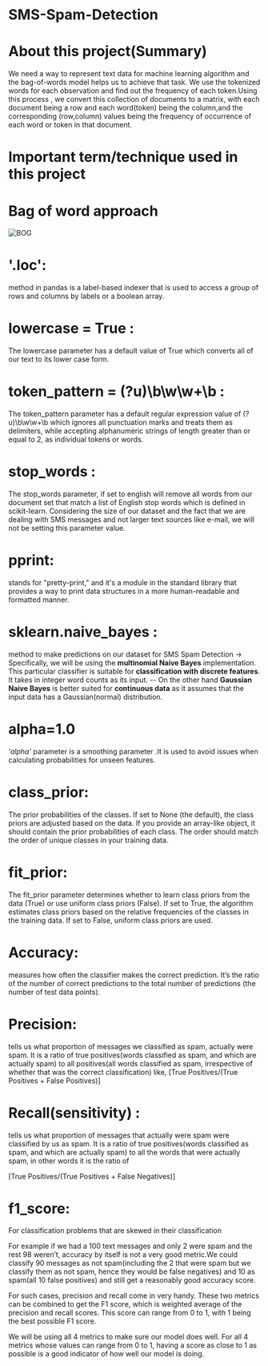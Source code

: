 # SMS-Spam-Detection 


# About this project(Summary)
We need a way to represent text data for machine learning algorithm and the bag-of-words model helps us to achieve that task. We use the tokenized words for each observation and find out the frequency of each token.Using this process  , we  convert this collection of documents to a matrix, with each document being a row and each word(token) being the column,and the corresponding (row,column) values being the frequency of occurrence of each word or token in that document.

# Important term/technique used in this project

# Bag of word approach 

![BOG](https://github.com/Er-Yash/SMS-Spam-Detection/assets/68111412/c248d8a9-4484-4b0a-af6e-ec46b4a2e5e4)



# '.loc':
method in pandas is a label-based indexer that is used to access a group of rows and columns by labels or a boolean array. 

# lowercase = True :
The lowercase parameter has a default value of True which converts all of our text to its lower case form.

# token_pattern = (?u)\b\w\w+\b :
The token_pattern parameter has a default regular expression value of (?u)\b\w\w+\b which ignores all punctuation marks and treats them as delimiters, while accepting alphanumeric strings of length greater than or equal to 2, as individual tokens or words.

# stop_words :
The stop_words parameter, if set to english will remove all words from our document set that match a list of English stop words which is defined in scikit-learn.
Considering the size of our dataset and the fact that we are dealing with SMS messages and not larger text sources like e-mail, we will not be setting this parameter value.

 # pprint:
 stands for "pretty-print," and it's a module in the standard library that provides a way to print data structures in a more human-readable and formatted manner.

# sklearn.naive_bayes :
method to make predictions on our dataset for SMS Spam Detection
-> Specifically, we will be using the  **multinomial Naive Bayes** implementation. This particular classifier is suitable for **classification with discrete features**. It takes in integer word counts as its input.
-- On the other hand **Gaussian Naive Bayes** is better suited for **continuous data** as it assumes that the input data has a Gaussian(normal) distribution.
 
 # alpha=1.0
 *'alpha'* parameter is a smoothing parameter .It is used to avoid issues when calculating probabilities for unseen features.

 # class_prior:
 The prior probabilities of the classes. If set to None (the default), the class priors are adjusted based on the data. If you provide an array-like object, it should contain the prior probabilities of each class. The order should match the order of unique classes in your training data.

# fit_prior:
The fit_prior parameter determines whether to learn class priors from the data (True) or use uniform class priors (False). If set to True, the algorithm estimates class priors based on the relative frequencies of the classes in the training data. If set to False, uniform class priors are used.
 
# Accuracy:
measures how often the classifier makes the correct prediction. It’s the ratio of the number of correct predictions to the total number of predictions (the number of test data points).

# Precision:
tells us what proportion of messages we classified as spam, actually were spam. It is a ratio of true positives(words classified as spam, and which are actually spam) to all positives(all words classified as spam, irrespective of whether that was the correct classification) like, [True Positives/(True Positives + False Positives)]

# Recall(sensitivity) :
tells us what proportion of messages that actually were spam were classified by us as spam. It is a ratio of true positives(words classified as spam, and which are actually spam) to all the words that were actually spam, in other words it is the ratio of

[True Positives/(True Positives + False Negatives)]

# f1_score:
For classification problems that are skewed in their classification

For example if we had a 100 text messages and only 2 were spam and the rest 98 weren’t, accuracy by itself is not a very good metric.We could classify 90 messages as not spam(including the 2 that were spam but we classify them as not spam, hence they would be false negatives) and 10 as spam(all 10 false positives) and still get a reasonably good accuracy score.

For such cases, precision and recall come in very handy. These two metrics can be combined to get the F1 score, which is weighted average of the precision and recall scores. This score can range from 0 to 1, with 1 being the best possible F1 score.

We will be using all 4 metrics to make sure our model does well. For all 4 metrics whose values can range from 0 to 1, having a score as close to 1 as possible is a good indicator of how well our model is doing.

